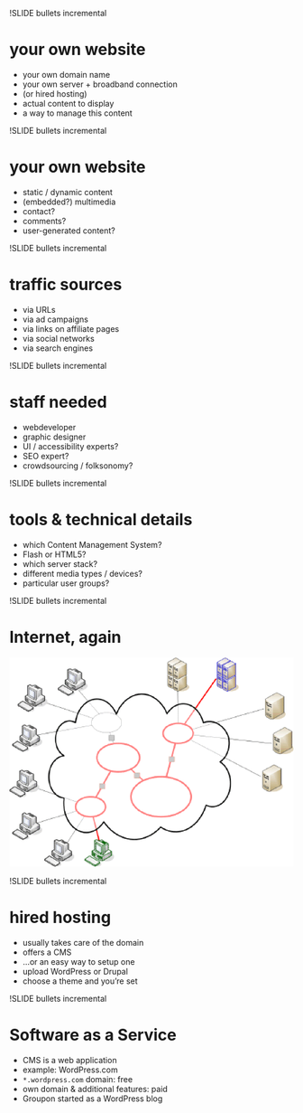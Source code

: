 !SLIDE bullets incremental

# your own website

* your own domain name
* your own server + broadband connection
* (or hired hosting)
* actual content to display
* a way to manage this content



!SLIDE bullets incremental

# your own website

* static / dynamic content
* (embedded?) multimedia
* contact?
* comments?
* user-generated content?



!SLIDE bullets incremental

# traffic sources

* via URLs
* via ad campaigns
* via links on affiliate pages
* via social networks
* via search engines



!SLIDE bullets incremental

# staff needed

* webdeveloper
* graphic designer
* UI / accessibility experts?
* SEO expert?
* crowdsourcing / folksonomy?



!SLIDE bullets incremental

# tools & technical details

* which Content Management System?
* Flash or HTML5?
* which server stack?
* different media types / devices?
* particular user groups?



!SLIDE bullets incremental

# Internet, again

![internet](internet.png)



!SLIDE bullets incremental

# hired hosting

* usually takes care of the domain
* offers a CMS
* …or an easy way to setup one
* upload WordPress or Drupal
* choose a theme and you’re set



!SLIDE bullets incremental

# Software as a Service

* CMS is a web application
* example: WordPress.com
* `*.wordpress.com` domain: free
* own domain &amp; additional features: paid
* Groupon started as a WordPress blog

